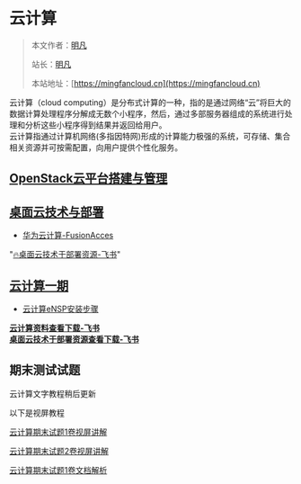 # 云计算

> 本文作者：[明凡]()
>
> 站长：[明凡]()
>
> 本站地址：[https://mingfancloud.cn](https://mingfancloud.cn)


云计算（cloud computing）是分布式计算的一种，指的是通过网络“云”将巨大的数据计算处理程序分解成无数个小程序，然后，通过多部服务器组成的系统进行处理和分析这些小程序得到结果并返回给用户。  
云计算指通过计算机网络(多指因特网)形成的计算能力极强的系统，可存储、集合相关资源并可按需配置，向用户提供个性化服务。

## [OpenStack云平台搭建与管理](OpenStack/README.md)



## [桌面云技术与部署](桌面云技术与部署/README.md)


- [华为云计算-FusionAcces](桌面云技术与部署/华为云计算FusionAcces.md)


"[🔥桌面云技术于部署资源-飞书](https://q1h6kdpo24v.feishu.cn/drive/folder/HgZ1fLHzEl3oOgdHgE2cS6TPnPh)"


## [云计算一期](云计算一期/README.md)

- [云计算eNSP安装步骤](云计算一期/eNSP安装步骤.md)


[**云计算资料查看下载-飞书**](https://q1h6kdpo24v.feishu.cn/drive/folder/U3hSfhPnDldsEjdgP3qchCkhnnf)   
[**桌面云技术于部署资源查看下载-飞书**](https://q1h6kdpo24v.feishu.cn/drive/folder/HgZ1fLHzEl3oOgdHgE2cS6TPnPh)



## 期末测试试题

云计算文字教程稍后更新

以下是视屏教程

[云计算期末试题1卷视屏讲解](https://q1h6kdpo24v.feishu.cn/file/VfQwb6JGdohvsFxFYtocMsABnTh)

[云计算期末试题2卷视屏讲解](https://q1h6kdpo24v.feishu.cn/file/DNl1b5JOroN2NnxkSRccLJ10nIc)

[云计算期末试题1卷文档解析](https://www.yuque.com/mingfanbufan/hwtv9p/vw29guvmqxufmh77?singleDoc#)






